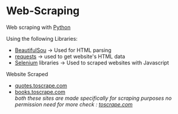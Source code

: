 # Web-Scraping

Web scraping with [Python](https://www.python.org/)

Using the following Libraries: 
- [BeautifulSou](https://www.crummy.com/software/BeautifulSoup/bs4/doc/) -> Used for HTML parsing
- [requests](https://requests.readthedocs.io/en/latest/) -> used to get website's HTML data
- [Selenium](https://www.selenium.dev/) libraries -> Used to scraped websites with Javascript

Website Scraped
- [quotes.toscrape.com](http://quotes.toscrape.com/)
- [books.toscrape.com](http://books.toscrape.com/)\
 _both these sites are made specifically for scraping purposes no permission need for more check : [toscrape.com](https://toscrape.com/)_


